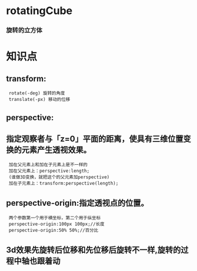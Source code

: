 # rotatingCube
### 旋转的立方体
# 知识点
## transform:
     rotate(-deg) 旋转的角度
     translate(-px) 移动的位移
## perspective:
## 指定观察者与「z=0」平面的距离，使具有三维位置变换的元素产生透视效果。
     加在父元素上和加在子元素上是不一样的
     加在父元素上：perspective:length;
     (谁做3D变换，就把这个的父元素加perspective)
     加在子元素上：transform:perspective(length);
## perspective-origin:指定透视点的位置。
     两个参数第一个用于横坐标，第二个用于纵坐标
     perspective-origin:100px 100px;//长度
     perspective-origin:50% 50%;//百分比
## 3d效果先旋转后位移和先位移后旋转不一样,旋转的过程中轴也跟着动